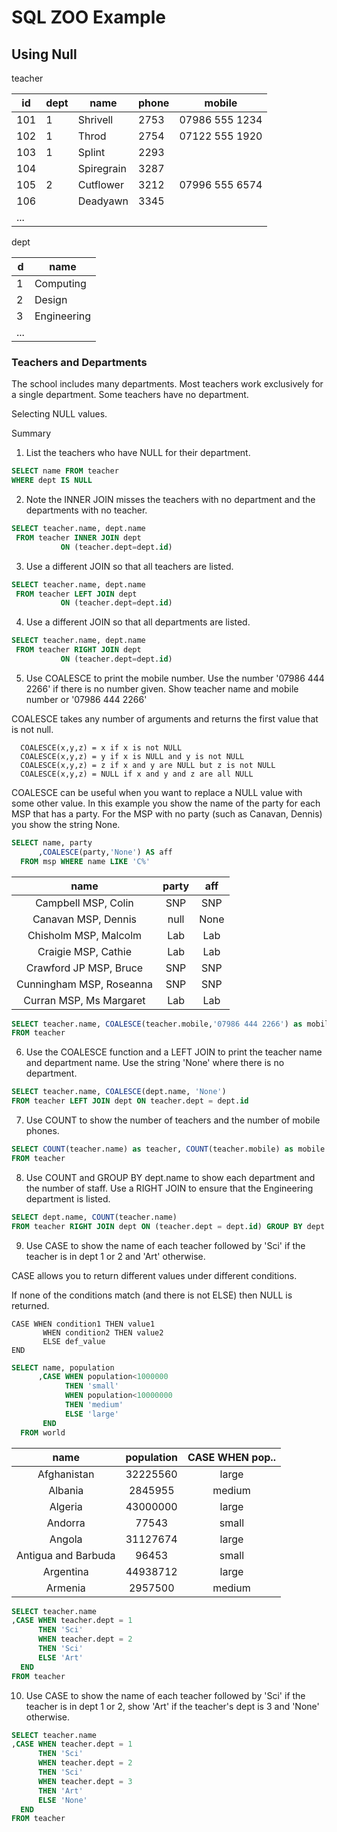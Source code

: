 # SQL ZOO Example

## Using Null

teacher

| id  | dept | name       | phone | mobile         |
|-----|------|------------|-------|----------------|
| 101 | 1    | Shrivell   | 2753  | 07986 555 1234 |
| 102 | 1    | Throd      | 2754  | 07122 555 1920 |
| 103 | 1    | Splint     | 2293  |                |
| 104 |      | Spiregrain | 3287  |                |
| 105 | 2    | Cutflower  | 3212  | 07996 555 6574 |
| 106 |      | Deadyawn   | 3345  |                |
| ... |      |            |       |                |

dept

| d   | name        |
|-----|-------------|
| 1   | Computing   |
| 2   | Design      |
| 3   | Engineering |
| ... |             |

### Teachers and Departments
The school includes many departments. Most teachers work exclusively for a single department. Some teachers have no department.

Selecting NULL values.

Summary

1. List the teachers who have NULL for their department.

```sql
SELECT name FROM teacher
WHERE dept IS NULL
```

2. Note the INNER JOIN misses the teachers with no department and the departments with no teacher.

```sql
SELECT teacher.name, dept.name
 FROM teacher INNER JOIN dept
           ON (teacher.dept=dept.id)
```

3. Use a different JOIN so that all teachers are listed.

```sql
SELECT teacher.name, dept.name
 FROM teacher LEFT JOIN dept
           ON (teacher.dept=dept.id)
```
4. Use a different JOIN so that all departments are listed.

```sql
SELECT teacher.name, dept.name
 FROM teacher RIGHT JOIN dept
           ON (teacher.dept=dept.id)
```

5. Use COALESCE to print the mobile number. Use the number '07986 444 2266' if there is no number given. Show teacher name and mobile number or '07986 444 2266'

COALESCE takes any number of arguments and returns the first value that is not null.
```
  COALESCE(x,y,z) = x if x is not NULL
  COALESCE(x,y,z) = y if x is NULL and y is not NULL
  COALESCE(x,y,z) = z if x and y are NULL but z is not NULL
  COALESCE(x,y,z) = NULL if x and y and z are all NULL
```

COALESCE can be useful when you want to replace a NULL value with some other value. In this example you show the name of the party for each MSP that has a party. For the MSP with no party (such as Canavan, Dennis) you show the string None.

```sql
SELECT name, party
      ,COALESCE(party,'None') AS aff
  FROM msp WHERE name LIKE 'C%'
```

|           name           | party |  aff |
|:------------------------:|:-----:|:----:|
| Campbell MSP, Colin      | SNP   | SNP  |
| Canavan MSP, Dennis      | null  | None |
| Chisholm MSP, Malcolm    | Lab   | Lab  |
| Craigie MSP, Cathie      | Lab   | Lab  |
| Crawford JP MSP, Bruce   | SNP   | SNP  |
| Cunningham MSP, Roseanna | SNP   | SNP  |
| Curran MSP, Ms Margaret  | Lab   | Lab  |

```sql
SELECT teacher.name, COALESCE(teacher.mobile,'07986 444 2266') as mobile
FROM teacher
```

6. Use the COALESCE function and a LEFT JOIN to print the teacher name and department name. Use the string 'None' where there is no department.
```sql
SELECT teacher.name, COALESCE(dept.name, 'None')
FROM teacher LEFT JOIN dept ON teacher.dept = dept.id
```

7. Use COUNT to show the number of teachers and the number of mobile phones.

```sql
SELECT COUNT(teacher.name) as teacher, COUNT(teacher.mobile) as mobile
FROM teacher
```

8. Use COUNT and GROUP BY dept.name to show each department and the number of staff. Use a RIGHT JOIN to ensure that the Engineering department is listed.
```sql
SELECT dept.name, COUNT(teacher.name)
FROM teacher RIGHT JOIN dept ON (teacher.dept = dept.id) GROUP BY dept.name 
```

9. Use CASE to show the name of each teacher followed by 'Sci' if the teacher is in dept 1 or 2 and 'Art' otherwise.

CASE allows you to return different values under different conditions.

If none of the conditions match (and there is not ELSE) then NULL is returned.

```
CASE WHEN condition1 THEN value1 
       WHEN condition2 THEN value2  
       ELSE def_value 
END 
```
```sql
SELECT name, population
      ,CASE WHEN population<1000000 
            THEN 'small'
            WHEN population<10000000 
            THEN 'medium'
            ELSE 'large'
       END
  FROM world
```
|         name        | population | CASE WHEN pop.. |
|:-------------------:|:----------:|:---------------:|
| Afghanistan         |   32225560 | large           |
| Albania             |    2845955 | medium          |
| Algeria             |   43000000 | large           |
| Andorra             |      77543 | small           |
| Angola              |   31127674 | large           |
| Antigua and Barbuda |      96453 | small           |
| Argentina           |   44938712 | large           |
| Armenia             |    2957500 | medium          |

```sql
SELECT teacher.name
,CASE WHEN teacher.dept = 1
      THEN 'Sci'
      WHEN teacher.dept = 2
      THEN 'Sci'
      ELSE 'Art'
  END
FROM teacher
```

10. Use CASE to show the name of each teacher followed by 'Sci' if the teacher is in dept 1 or 2, show 'Art' if the teacher's dept is 3 and 'None' otherwise.
```sql
SELECT teacher.name
,CASE WHEN teacher.dept = 1
      THEN 'Sci'
      WHEN teacher.dept = 2
      THEN 'Sci'
      WHEN teacher.dept = 3
      THEN 'Art'
      ELSE 'None'
  END
FROM teacher
```
